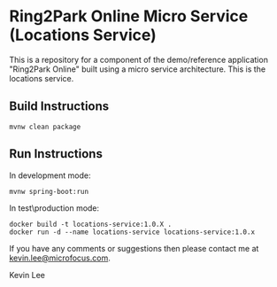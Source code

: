 Ring2Park Online Micro Service (Locations Service)
==================================================

This is a repository for a component of the demo/reference application "Ring2Park Online" built using a micro service architecture.
This is the locations service.

Build Instructions
------------------

`mvnw clean package`

Run Instructions
----------------

In development mode:

`mvnw spring-boot:run`

In test\production mode:

```
docker build -t locations-service:1.0.X . 
docker run -d --name locations-service locations-service:1.0.x
```

If you have any comments or suggestions then please contact me at [kevin.lee@microfocus.com](mailto:kevin.lee@microfocus.com).

Kevin Lee
